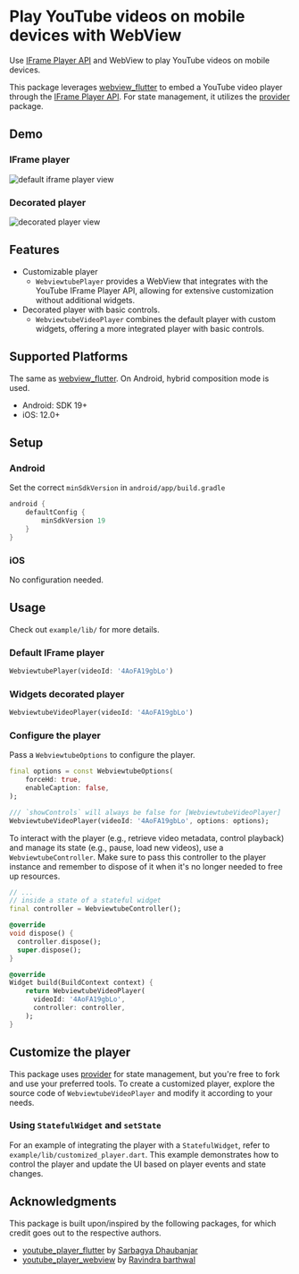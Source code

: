 # Play YouTube videos on mobile devices with WebView

Use [IFrame Player API](https://developers.google.com/youtube/iframe_api_reference) and WebView to play YouTube videos on mobile devices.

This package leverages [webview_flutter](https://pub.dev/packages/webview_flutter) to embed a YouTube video player through the [IFrame Player API](https://developers.google.com/youtube/iframe_api_reference). For state management, it utilizes the [provider](https://pub.dev/packages/provider) package.

## Demo

### IFrame player

![default iframe player view](https://raw.githubusercontent.com/yh-luo/webviewtube/main/resources/default_1.png)

### Decorated player

![decorated player view](https://raw.githubusercontent.com/yh-luo/webviewtube/main/resources/decorated_1.png)

## Features

- Customizable player
  - `WebviewtubePlayer` provides a WebView that integrates with the YouTube IFrame Player API, allowing for extensive customization without additional widgets.
- Decorated player with basic controls.
  - `WebviewtubeVideoPlayer` combines the default player with custom widgets, offering a more integrated player with basic controls.

## Supported Platforms

The same as [webview_flutter](https://pub.dev/packages/webview_flutter). On Android, hybrid composition mode is used.

- Android: SDK 19+
- iOS: 12.0+

## Setup

### Android

Set the correct `minSdkVersion` in `android/app/build.gradle`

```groovy
android {
    defaultConfig {
        minSdkVersion 19
    }
}
```

### iOS

No configuration needed.

## Usage

Check out `example/lib/` for more details.

### Default IFrame player

```dart
WebviewtubePlayer(videoId: '4AoFA19gbLo')
```

### Widgets decorated player

```dart
WebviewtubeVideoPlayer(videoId: '4AoFA19gbLo')
```

### Configure the player

Pass a `WebviewtubeOptions` to configure the player.

```dart
final options = const WebviewtubeOptions(
    forceHd: true,
    enableCaption: false,
);

/// `showControls` will always be false for [WebviewtubeVideoPlayer]
WebviewtubeVideoPlayer(videoId: '4AoFA19gbLo', options: options);
```

To interact with the player (e.g., retrieve video metadata, control playback) and manage its state (e.g., pause, load new videos), use a `WebviewtubeController`. Make sure to pass this controller to the player instance and remember to dispose of it when it's no longer needed to free up resources.

```dart
// ...
// inside a state of a stateful widget
final controller = WebviewtubeController();

@override
void dispose() {
  controller.dispose();
  super.dispose();
}

@override
Widget build(BuildContext context) {
    return WebviewtubeVideoPlayer(
      videoId: '4AoFA19gbLo',
      controller: controller,
    );
}
```

## Customize the player

This package uses [provider](https://pub.dev/packages/provider) for state management, but you're free to fork and use your preferred tools. To create a customized player, explore the source code of `WebviewtubeVideoPlayer` and modify it according to your needs.

### Using `StatefulWidget` and `setState`

For an example of integrating the player with a `StatefulWidget`, refer to `example/lib/customized_player.dart`. This example demonstrates how to control the player and update the UI based on player events and state changes.

## Acknowledgments

This package is built upon/inspired by the following packages, for which credit goes out to the respective authors.

- [youtube_player_flutter](https://pub.dev/packages/youtube_player_flutter) by [Sarbagya Dhaubanjar](https://github.com/sarbagyastha/youtube_player_flutter)
- [youtube_player_webview](https://pub.dev/packages/youtube_player_webview) by [Ravindra barthwal](https://github.com/ravindrabarthwal/youtube_player_webview)
